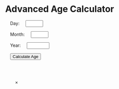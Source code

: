 <!DOCTYPE html>
<html lang="en">
  <head>
    <meta charset="UTF-8" />
    <meta name="viewport" content="width=device-width, initial-scale=1.0" />
    <title>Advanced Age Calculator</title>
    <style>
      body {
        font-family: "Arial", sans-serif;
        display: flex;
        flex-direction: column;
        align-items: center;
        justify-content: center;
        height: 100vh;
        background-color: #e0f7fa; /* Light cyan background */
        color: #333;
      }
      h1 {
        color: #00796b; /* Teal color for the heading */
      }
      input {
        margin: 5px;
        padding: 10px;
        width: 200px;
        border: 1px solid #00796b; /* Teal border */
        border-radius: 4px;
        transition: border-color 0.3s;
      }
      input:focus {
        border-color: #004d40; /* Darker teal on focus */
        outline: none; /* Remove default outline */
      }
      button {
        padding: 10px 15px;
        margin-top: 10px;
        background-color: #00796b; /* Teal button */
        color: white;
        border: none;
        border-radius: 4px;
        cursor: pointer;
        transition: background-color 0.3s;
      }
      button:hover {
        background-color: #004d40; /* Darker teal on hover */
      }
      /* Modal styles */
      #modal {
        display: none; /* Hidden by default */
        position: fixed;
        z-index: 1000;
        left: 0;
        top: 0;
        width: 100%;
        height: 100%;
        overflow: auto;
        background-color: rgba(
          0,
          0,
          0,
          0.5
        ); /* Black background with opacity */
        justify-content: center;
        align-items: center;
      }
      .modal-content {
        background-color: #fff;
        padding: 20px;
        border-radius: 5px;
        width: 300px;
        text-align: center;
        box-shadow: 0 4px 8px rgba(0, 0, 0, 0.2);
      }
      .close {
        color: #aaa;
        float: right;
        font-size: 28px;
        font-weight: bold;
      }
      .close:hover,
      .close:focus {
        color: black;
        text-decoration: none;
        cursor: pointer;
      }
    </style>
  </head>
  <body>
    <h1>Advanced Age Calculator</h1>
    <label for="day">Day:</label>
    <input type="number" id="day" min="1" max="31" required />

    <label for="month">Month:</label>
    <input type="number" id="month" min="1" max="12" required />

    <label for="year">Year:</label>
    <input type="number" id="year" min="1900" max="2100" required />

    <button onclick="calculateAge()">Calculate Age</button>

    <!-- Modal for displaying results -->
    <div id="modal">
      <div class="modal-content">
        <span class="close" onclick="closeModal()">&times;</span>
        <p id="resultMessage"></p>
      </div>
    </div>

    <script>
  function calculateAge() {
    const day = parseInt(document.getElementById("day").value);
    const month = parseInt(document.getElementById("month").value) - 1; // Months are 0-indexed
    const year = parseInt(document.getElementById("year").value);

    if (!day day < 1 !month month < 0 month > 11 !year year < 1900) {
      alert("Please enter a valid date of birth.");
      return;
    }

    const today = new Date();
    const birthDate = new Date(year, month, day);

    if (birthDate > today) {
      alert("Date of birth cannot be in the future.");
      return;
    }

    let age = today.getFullYear() - birthDate.getFullYear();
    const monthDiff = today.getMonth() - birthDate.getMonth();
    const dayDiff = today.getDate() - birthDate.getDate();

    if (monthDiff < 0 || (monthDiff === 0 && dayDiff < 0)) {
      age--;
    }

    alert(Your age is ${age} years old.);
  }

  function closeModal() {
    document.getElementById("modal").style.display = "none";
  }

  window.onclick = function(event) {
    if (event.target == document.getElementById("modal")) {
      closeModal();
    }
  };
</script>
    </script>
  </body>
</html>
